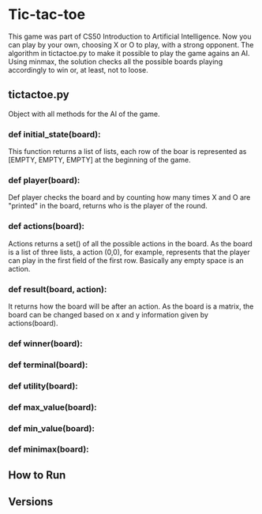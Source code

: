 # Tic-tac-toe

This game was part of CS50 Introduction to Artificial Intelligence. Now you can play by your own, choosing X or O to play, with a strong opponent.
The algorithm in tictactoe.py to make it possible to play the game agains an AI. Using minmax, the solution checks all the possible boards
playing accordingly to win or, at least, not to loose.
## tictactoe.py
Object with all methods for the AI of the game.
### def initial_state(board):
This function returns a list of lists, each row of the boar is represented as [EMPTY, EMPTY, EMPTY] at the beginning of the game.    
### def player(board):
Def player checks the board and by counting how many times X and O are "printed" in the board, returns who is the player of the round.
### def actions(board):
Actions returns a set() of all the possible actions in the board. As the board is a list of three lists, a action (0,0), for example, represents that the player can play in the first field of the first row. Basically any empty space is an action.
### def result(board, action):
It returns how the board will be after an action. As the board is a matrix, the board can be changed based on x and y information given by actions(board).
### def winner(board):
### def terminal(board):
### def utility(board):
### def max_value(board):
### def min_value(board):
### def minimax(board):

## How to Run

## Versions

